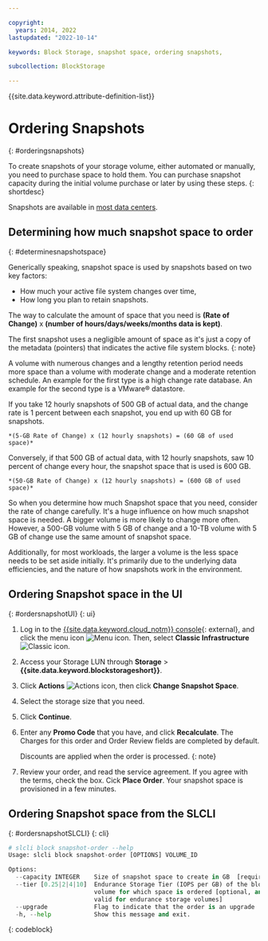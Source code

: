 ```yaml
---

copyright:
  years: 2014, 2022
lastupdated: "2022-10-14"

keywords: Block Storage, snapshot space, ordering snapshots,

subcollection: BlockStorage

---
```

{{site.data.keyword.attribute-definition-list}}

# Ordering Snapshots
{: #orderingsnapshots}

To create snapshots of your storage volume, either automated or manually, you need to purchase space to hold them. You can purchase snapshot capacity during the initial volume purchase or later by using these steps.
{: shortdesc}

Snapshots are available in [most data centers](/docs/BlockStorage?topic=BlockStorage-selectDC).  

## Determining how much snapshot space to order
{: #determinesnapshotspace}

Generically speaking, snapshot space is used by snapshots based on two key factors:
- How much your active file system changes over time,
- How long you plan to retain snapshots.

The way to calculate the amount of space that you need is **(Rate of Change)** x **(number of hours/days/weeks/months data is kept)**.

The first snapshot uses a negligible amount of space as it's just a copy of the metadata (pointers) that indicates the active file system blocks.
{: note}

A volume with numerous changes and a lengthy retention period needs more space than a volume with moderate change and a moderate retention schedule. An example for the first type is a high change rate database. An example for the second type is a VMware&reg; datastore.

If you take 12 hourly snapshots of 500 GB of actual data, and the change rate is 1 percent between each snapshot, you end up with 60 GB for snapshots.

    *(5-GB Rate of Change) x (12 hourly snapshots) = (60 GB of used space)*

Conversely, if that 500 GB of actual data, with 12 hourly snapshots, saw 10 percent of change every hour, the snapshot space that is used is 600 GB.

    *(50-GB Rate of Change) x (12 hourly snapshots) = (600 GB of used space)*

So when you determine how much Snapshot space that you need, consider the rate of change carefully. It's a huge influence on how much snapshot space is needed. A bigger volume is more likely to change more often. However, a 500-GB volume with 5 GB of change and a 10-TB volume with 5 GB of change use the same amount of snapshot space.

Additionally, for most workloads, the larger a volume is the less space needs to be set aside initially. It's primarily due to the underlying data efficiencies, and the nature of how snapshots work in the environment.

## Ordering Snapshot space in the UI
{: #ordersnapshotUI}
{: ui}

1. Log in to the [{{site.data.keyword.cloud_notm}} console](/catalog){: external}, and click the menu icon ![Menu icon](../icons/icon_hamburger.svg "Menu"). Then, select **Classic Infrastructure** ![Classic icon](../icons/classic.svg "Classic").
2. Access your Storage LUN through **Storage** > **{{site.data.keyword.blockstorageshort}}**.
3. Click **Actions** ![Actions icon](../icons/action-menu-icon.svg "Actions"), then click **Change Snapshot Space**.
4. Select the storage size that you need.
5. Click **Continue**.
6. Enter any **Promo Code** that you have, and click **Recalculate**. The Charges for this order and Order Review fields are completed by default.

   Discounts are applied when the order is processed.
   {: note}

7. Review your order, and read the service agreement. If you agree with the terms, check the box. Cick **Place Order**. Your snapshot space is provisioned in a few minutes.

## Ordering Snapshot space from the SLCLI
{: #ordersnapshotSLCLI}
{: cli}

```python
# slcli block snapshot-order --help
Usage: slcli block snapshot-order [OPTIONS] VOLUME_ID

Options:
  --capacity INTEGER    Size of snapshot space to create in GB  [required]
  --tier [0.25|2|4|10]  Endurance Storage Tier (IOPS per GB) of the block
                        volume for which space is ordered [optional, and only
                        valid for endurance storage volumes]
  --upgrade             Flag to indicate that the order is an upgrade
  -h, --help            Show this message and exit.
```
{: codeblock}
